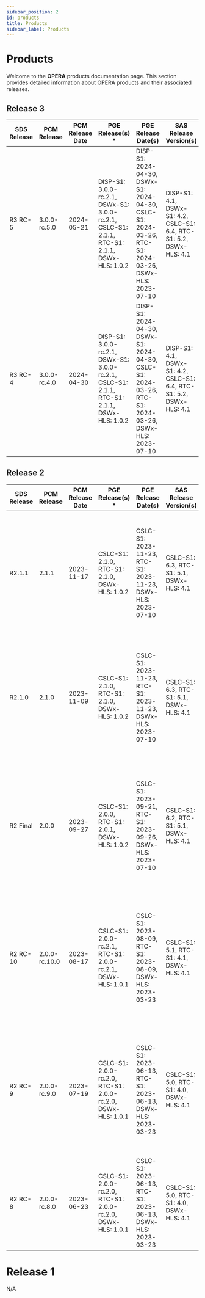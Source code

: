 ```yaml
---
sidebar_position: 2
id: products
title: Products
sidebar_label: Products
---
```


# Products

Welcome to the **OPERA** products documentation page. This section provides detailed information about OPERA products and their associated releases.

## Release 3

| SDS Release | PCM Release  | PCM Release Date | PGE Release(s) *                                                                             | PGE Release Date(s)                                                                                     | SAS Release Version(s)                                               | SAS Release Date(s)                                                                                     | SAS Docker Version *                                                                                        | Product Version *                        | HySDS AMI Version(s)                                                                                                                          | HySDS Release Date |
| ----------- | ------------ | ---------------- | -------------------------------------------------------------------------------------------- | ------------------------------------------------------------------------------------------------------- | -------------------------------------------------------------------- | ------------------------------------------------------------------------------------------------------- | ----------------------------------------------------------------------------------------------------------- | ---------------------------------------- | --------------------------------------------------------------------------------------------------------------------------------------------- | ------------------ |
| R3 RC-5     | 3.0.0-rc.5.0 | 2024-05-21       | DISP-S1: 3.0.0-rc.2.1, DSWx-S1: 3.0.0-rc.2.1, CSLC-S1: 2.1.1, RTC-S1: 2.1.1, DSWx-HLS: 1.0.2 | DISP-S1: 2024-04-30, DSWx-S1: 2024-04-30, CSLC-S1: 2024-03-26, RTC-S1: 2024-03-26, DSWx-HLS: 2023-07-10 | DISP-S1: 4.1, DSWx-S1: 4.2, CSLC-S1: 6.4, RTC-S1: 5.2, DSWx-HLS: 4.1 | DISP-S1: 2024-04-24, DSWx-S1: 2024-04-16, CSLC-S1: 2024-03-15, RTC-S1: 2024-03-18, DSWx-HLS: 2023-03-21 | DISP-S1: gamma_0.3.1, DSWx-S1: calval_0.4.2, CSLC-S1: final_0.5.5, RTC-S1: final_1.0.2, DSWx-HLS: final_4.1 | RTC-S1: 1.0, CSLC-S1: 1.1, DSWx-HLS: 1.0 | HySDS v5.0.1 - R3, mozart v4.25 - 240502, metrics v4.17 - 240502, grq v4.18 - 240502, factotum v4.16 - 240308, verdi v4.16 patchdate - 240502 | 2024-05-02         |
| R3 RC-4     | 3.0.0-rc.4.0 | 2024-04-30       | DISP-S1: 3.0.0-rc.2.1, DSWx-S1: 3.0.0-rc.2.1, CSLC-S1: 2.1.1, RTC-S1: 2.1.1, DSWx-HLS: 1.0.2 | DISP-S1: 2024-04-30, DSWx-S1: 2024-04-30, CSLC-S1: 2024-03-26, RTC-S1: 2024-03-26, DSWx-HLS: 2023-07-10 | DISP-S1: 4.1, DSWx-S1: 4.2, CSLC-S1: 6.4, RTC-S1: 5.2, DSWx-HLS: 4.1 | DISP-S1: 2024-04-24, DSWx-S1: 2024-04-16, CSLC-S1: 2024-03-15, RTC-S1: 2024-03-18, DSWx-HLS: 2023-03-21 | DISP-S1: gamma_0.3.1, DSWx-S1: calval_0.4.2, CSLC-S1: final_0.5.5, RTC-S1: final_1.0.2, DSWx-HLS: final_4.1 | RTC-S1: 1.0, CSLC-S1: 1.1, DSWx-HLS: 1.0 | HySDS v5.0.1 - R2, mozart v4.25 - 240402, metrics v4.17 - 240402, grq v4.18 - 240402, factotum v4.16 - 240308, verdi v4.16 patchdate - 240402 | 2024-04-02         |


## Release 2

| SDS Release | PCM Release   | PCM Release Date | PGE Release(s) *                                             | PGE Release Date(s)                                           | SAS Release Version(s)                   | SAS Release Date(s)                                           | SAS Docker Version *                                             | Product Version *                        | HySDS AMI Version(s)                                                                                                                             | HySDS Release Date |
| ----------- | ------------- | ---------------- | ------------------------------------------------------------ | ------------------------------------------------------------- | ---------------------------------------- | ------------------------------------------------------------- | ---------------------------------------------------------------- | ---------------------------------------- | ------------------------------------------------------------------------------------------------------------------------------------------------ | ------------------ |
| R2.1.1      | 2.1.1         | 2023-11-17       | CSLC-S1: 2.1.0, RTC-S1: 2.1.0, DSWx-HLS: 1.0.2               | CSLC-S1: 2023-11-23, RTC-S1: 2023-11-23, DSWx-HLS: 2023-07-10 | CSLC-S1: 6.3, RTC-S1: 5.1, DSWx-HLS: 4.1 | CSLC-S1: 2023-11-13, RTC-S1: 2023-09-25, DSWx-HLS: 2023-03-21 | CSLC-S1: final_0.5.4, RTC-S1: final_1.0.1, DSWx-HLS: final_4.1   | RTC-S1: 1.0, CSLC-S1: 1.0, DSWx-HLS: 1.0 | HySDS v5.0.0-rc.1.0, mozart v4.25 - 231102, metrics v4.17 - 231012, grq v4.17 - 231002, factotum v4.16 - 231002, verdi v4.16 - 231015            | 2023-09-15         |
| R2.1.0      | 2.1.0         | 2023-11-09       | CSLC-S1: 2.1.0, RTC-S1: 2.1.0, DSWx-HLS: 1.0.2               | CSLC-S1: 2023-11-23, RTC-S1: 2023-11-23, DSWx-HLS: 2023-07-10 | CSLC-S1: 6.3, RTC-S1: 5.1, DSWx-HLS: 4.1 | CSLC-S1: 2023-11-13, RTC-S1: 2023-09-25, DSWx-HLS: 2023-03-21 | CSLC-S1: final_0.5.4, RTC-S1: final_1.0.1, DSWx-HLS: final_4.1   | RTC-S1: 1.0, CSLC-S1: 1.0, DSWx-HLS: 1.0 | HySDS v5.0.0-rc.1.0, mozart v4.25 - 231102, metrics v4.17 - 231012, grq v4.17 - 231002, factotum v4.16 - 231002, verdi v4.16 - 231015            | 2023-09-15         |
| R2 Final    | 2.0.0         | 2023-09-27       | CSLC-S1: 2.0.0, RTC-S1: 2.0.1, DSWx-HLS: 1.0.2               | CSLC-S1: 2023-09-21, RTC-S1: 2023-09-26, DSWx-HLS: 2023-07-10 | CSLC-S1: 6.2, RTC-S1: 5.1, DSWx-HLS: 4.1 | CSLC-S1: 2023-09-21, RTC-S1: 2023-09-25, DSWx-HLS: 2023-03-21 | CSLC-S1: final_0.5.2, RTC-S1: final_1.0.1, DSWx-HLS: final_4.1   | RTC-S1: 1.0, CSLC-S1: 1.0, DSWx-HLS: 1.0 | HySDS v5.0.0-rc.1.0, mozart v4.23 - 20230908, metrics v4.15 - 20230915, grq v4.16 - 20230915, factotum v4.16 - 20230915, verdi v4.16 - 20230915  | 2023-09-15         |
| R2 RC-10    | 2.0.0-rc.10.0 | 2023-08-17       | CSLC-S1: 2.0.0-rc.2.1, RTC-S1: 2.0.0-rc.2.1, DSWx-HLS: 1.0.1 | CSLC-S1: 2023-08-09, RTC-S1: 2023-08-09, DSWx-HLS: 2023-03-23 | CSLC-S1: 5.1, RTC-S1: 4.1, DSWx-HLS: 4.1 | CSLC-S1: 2023-07-31, RTC-S1: 2023-07-31, DSWx-HLS: 2023-03-21 | CSLC-S1: calval_0.4.0, RTC-S1: calval_0.4.1, DSWx-HLS: final_4.1 | RTC-S1: 0.4, CSLC-S1: 0.1, DSWx-HLS: 1.0 | HySDS v5.0.0-beta.6, mozart v4.21 - 20230802, metrics v4.15 - 20230802, grq v4.16 - 20230802, factotum v4.16 - 20230802, verdi v4.16 - 202300702 | 2023-08-03         |
| R2 RC-9     | 2.0.0-rc.9.0  | 2023-07-19       | CSLC-S1: 2.0.0-rc.2.0, RTC-S1: 2.0.0-rc.2.0, DSWx-HLS: 1.0.1 | CSLC-S1: 2023-06-13, RTC-S1: 2023-06-13, DSWx-HLS: 2023-03-23 | CSLC-S1: 5.0, RTC-S1: 4.0, DSWx-HLS: 4.1 | CSLC-S1: 2023-06-01, RTC-S1: 2023-05-30, DSWx-HLS: 2023-03-21 | CSLC-S1: calval_0.3.1, RTC-S1: calval_0.4.0, DSWx-HLS: final_4.1 | RTC-S1: 0.4, CSLC-S1: 0.1, DSWx-HLS: 1.0 | HySDS v5.0.0-beta.6, mozart v4.21 - 20230710, metrics v4.15 - 20230626, grq v4.16 - 20230605, factotum v4.16 - 20230702, verdi v4.16 - 20230702  | 2023-07-10         |
| R2 RC-8     | 2.0.0-rc.8.0  | 2023-06-23       | CSLC-S1: 2.0.0-rc.2.0, RTC-S1: 2.0.0-rc.2.0, DSWx-HLS: 1.0.1 | CSLC-S1: 2023-06-13, RTC-S1: 2023-06-13, DSWx-HLS: 2023-03-23 | CSLC-S1: 5.0, RTC-S1: 4.0, DSWx-HLS: 4.1 | CSLC-S1: 2023-06-01, RTC-S1: 2023-05-30, DSWx-HLS: 2023-03-21 | CSLC-S1: calval_0.3.1, RTC-S1: calval_0.4.0, DSWx-HLS: final_4.1 | RTC-S1: 0.4, CSLC-S1: 0.1, DSWx-HLS: 1.0 | HySDS v5.0.0-beta.6, mozart v4.20, metrics v4.15, grq v4.16, factotum v4.16, verdi 4.16 - 20230525                                               | 2023-05-25         |


# Release 1

N/A

